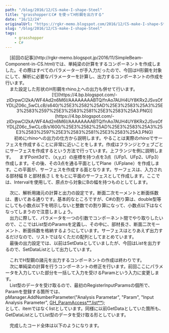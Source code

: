 ```yaml
---
path: "/blog/2016/12/CS-make-I-shape-Steel"
title: "grasshopperとC# を使ってH形鋼を出力する"
date: "16/12/24"
originalUrl: "https://rgkr-memo.blogspot.com/2016/12/CS-make-I-shape-Steel.html"
slug: "/blog/2016/12/CS-make-I-shape-Steel"
tags:
    - grasshopper
    - C#
---
```

<div class="separator" style="clear: both; text-align: left;">　[前回の記事](http://rgkr-memo.blogspot.jp/2016/11/SimpleBeam-Component-in-CS.html)では、単純梁の計算をするコンポーネントを作成しました。その際はすべてのパラメーターが手入力だったので、今回はH形鋼を対象にして、解析に必要なパラメーターを計算し、出力するコンポーネントの作成を行います。</div><div class="separator" style="clear: both; text-align: left;">　また設定した形状のH形鋼をrhino上への出力も併せて行います。</div><div class="separator" style="clear: both; text-align: center;">  
</div><div class="separator" style="clear: both; text-align: center;">[![](https://4.bp.blogspot.com/-zIDrpwCI2kA/WF4Ad2n6M6I/AAAAAAAABTQ/fnAo7AUH4UY8KRx2JSvsOfYDLjZ06c_5wCLcB/s640/%25E3%2582%25AD%25E3%2583%25A3%25E3%2583%2597%25E3%2583%2581%25E3%2583%25A3.PNG)](https://4.bp.blogspot.com/-zIDrpwCI2kA/WF4Ad2n6M6I/AAAAAAAABTQ/fnAo7AUH4UY8KRx2JSvsOfYDLjZ06c_5wCLcB/s1600/%25E3%2582%25AD%25E3%2583%25A3%25E3%2583%2597%25E3%2583%2581%25E3%2583%25A3.PNG)</div>  
　　初めにrhinoへの出力の仕方から説明します。やることは実際のrhinoでサーフェスを作成することに非常に近いことをします。作成はフランジとウェブごとにサーフェスを作成するという方法で行っています。上フランジを例に説明します。  
　まずPoint3dで、（x,y,z）の座標を持つ点を3点（UFp1、UFp2、UFp3）作成します。その後、その3点を通る平面としてPlane（UFplane）を作成します。この平面が、サーフェスを作成する面となります。サーフェスは、入力される部材幅 B と部材長さ L をもとに平面のサーフェスとして作成します。ここでは、Intervalを使用して、原点から対象にBの幅を持つものとしてします。  

　次に、解析用諸元の計算と出力の設定です。断面二次モーメントと断面係数は、書いてある通りです。基本的なところですが、C#の割り算は、double型等にしても小数点以下を明示しないと整数での割り算になって、小数点以下はなくなってしまうので注意しましょう。  
　出力に際して、パラメータを一つの引数でコンポーネント間でやり取りしたいので、ここではList型のParamsを定義し、その中に、部材長さ、断面二次モーメント、断面係数を格納するようにしています。サーフェスはとりあえず出力するだけなので、リストではなくただの配列としてまとめています。  
　最後の出力設定では、以前はSetDataとしていましたが、今回はListを出力するので、SetDataListとして出力しています。  

　これでH型鋼の諸元を出力するコンポーネントの作成は終わりです。  
　次に単純梁の計算を行うコンポーネントの修正を行います。前回ここにパラメータを入力していた部分を一括して入力を受けるParamという入力に変更します。  
　List型のデータを受け取るので、最初のRegisterInputParamsの個所で、Paramを登録する箇所では、  
pManager.AddNumberParameter("Analysis Parametar", "Param", "Input Analysis Parameter", <u>GH_ParamAccess**.list**</u>);  
として、itemではなくlistとしています。同様に以前GetDataとしていた箇所も、GetDataListとしてList型のデータを受け取る形としています。  

 　完成したコード全体は以下のようになります。  
